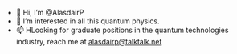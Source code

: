 - 👋 Hi, I’m @AlasdairP
- 👀 I’m interested in all this quantum physics. 
- 📫 HLooking for graduate positions in the quantum technologies industry, reach me at alasdairp@talktalk.net

<!---
AlasdairP/AlasdairP is a ✨ special ✨ repository because its `README.md` (this file) appears on your GitHub profile.
You can click the Preview link to take a look at your changes.
--->
